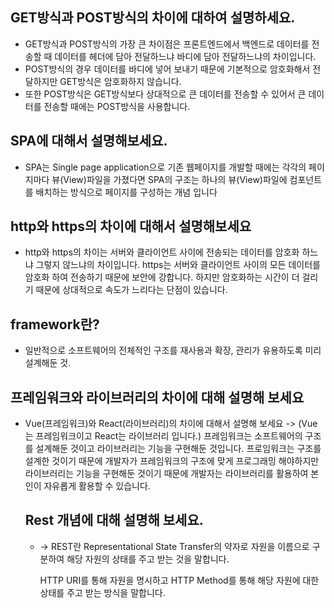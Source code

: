 ## GET방식과 POST방식의 차이에 대하여 설명하세요.

- GET방식과 POST방식의 가장 큰 차이점은 프론트엔드에서 백엔드로 데이터를 전송할 때 데이터를 헤더에 담아 전달하느냐 바디에 담아 전달하느냐의 차이입니다.
- POST방식의 경우 데이터를 바디에 넣어 보내기 때문에 기본적으로 암호화해서 전달하지만 GET방식은 암호화하지 않습니다.
- 또한 POST방식은 GET방식보다 상대적으로 큰 데이터를 전송할 수 있어서 큰 데이터를 전송할 때에는 POST방식을 사용합니다.

## SPA에 대해서 설명해보세요.

- SPA는 Single page application으로 기존 웹페이지를 개발할 때에는 각각의 페이지마다 뷰(View)파일을 가졌다면 SPA의 구조는 
  하나의 뷰(View)파일에 컴포넌트를 배치하는 방식으로 페이지를 구성하는 개념 입니다

## http와 https의 차이에 대해서 설명해보세요

- http와 https의 차이는 서버와 클라이언트 사이에 전송되는 데이터를 암호화 하느냐 그렇지 않느냐의 차이입니다. 
  https는 서버와 클라이언트 사이의 모든 데이터를 암호화 하여 전송하기 때문에 보안에 강합니다.
  하지만 암호화하는 시간이 더 걸리기 때문에 상대적으로 속도가 느리다는 단점이 있습니다.

## framework란?

- 일반적으로 소프트웨어의 전체적인 구조를 재사용과 확장, 관리가 유용하도록 미리 설계해둔 것.

## 프레임워크와 라이브러리의 차이에 대해 설명해 보세요

- Vue(프레임워크)와 React(라이브러리)의 차이에 대해서 설명해 보세요
  -> (Vue는 프레임워크이고 React는 라이브러리 입니다.)
  프레임워크는 소프트웨어의 구조를 설계해둔 것이고 라이브러리는 기능을 구현해둔 것입니다.
  프로임워크는 구조를 설계한 것이기 때문에 개발자가 프레임워크의 구조에 맞게 프로그래밍 해야하지만
  라이브러리는 기능을 구현해둔 것이기 때문에 개발자는 라이브러리를 활용하여 본인이 자유롭게 활용할 수 있습니다.
  
  ## Rest 개념에 대해 설명해 보세요.
  
  - -> REST란 Representational State Transfer의 약자로 자원을 이름으로 구분하여 
    해당 자원의 상태를 주고 받는 것을 말합니다.
    
    HTTP URI를 통해 자원을 명시하고 
    HTTP Method를 통해 해당 자원에 대한 상태를 주고 받는 방식을 말합니다.
  
  
